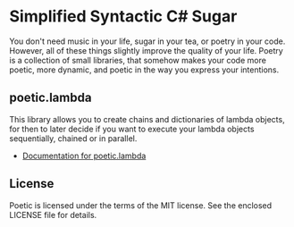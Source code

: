 
# Simplified Syntactic C# Sugar

You don't need music in your life, sugar in your tea, or poetry in your code.
However, all of these things slightly improve the quality of your life. Poetry
is a collection of small libraries, that somehow makes your code more poetic,
more dynamic, and poetic in the way you express your intentions.

## poetic.lambda

This library allows you to create chains and dictionaries of lambda objects,
for then to later decide if you want to execute your lambda objects sequentially,
chained or in parallel.

* [Documentation for poetic.lambda](docs/poetic.lambda.md)

## License

Poetic is licensed under the terms of the MIT license. See the enclosed LICENSE
file for details.

